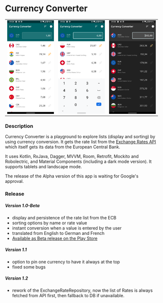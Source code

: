 # Currency Converter

<table>
  <tr>
    <td>
      <img src="readme-asset/screenshot1.png">
    </td>
    <td>
      <img src="readme-asset/screenshot3.png">
    </td>
    <td>
      <img src="readme-asset/screenshot2.png">
    </td>
  </tr>
 </table>

### Description

Currency Converter is a playground to explore lists (display and sorting) by using currency conversion. It gets the rate list from the [Exchange Rates API](https://github.com/exchangeratesapi/exchangeratesapi) which itself gets its data from the European Central Bank. 

It uses Kotlin, RxJava, Dagger, MVVM, Room, Retrofit, Mockito and Robolectric, and Material Components (including a dark mode version). It supports tablets and landscape mode.

The release of the Alpha version of this app is waiting for Google's approval.

### Release

##### Version 1.0-Beta

- display and persistence of the rate list from the ECB
- sorting options by name or rate value
- instant conversion when a value is entered by the user
- translated from English to German and French
- [Available as Beta release on the Play Store](https://play.google.com/store/apps/details?id=com.meewii.rateconverter)

##### Version 1.1

- option to pin one currency to have it always at the top
- fixed some bugs

##### Version 1.2

- rework of the ExchangeRateRepository, now the list of Rates is always fetched from API first, then fallback to DB if unavailable.